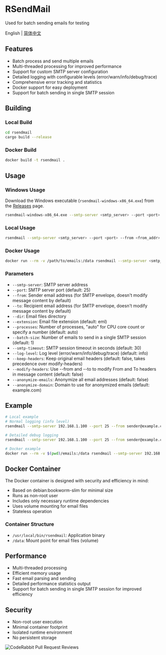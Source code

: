 # RSendMail
Used for batch sending emails for testing

English | [简体中文](README_zh.md)

## Features

- Batch process and send multiple emails
- Multi-threaded processing for improved performance
- Support for custom SMTP server configuration
- Detailed logging with configurable levels (error/warn/info/debug/trace)
- Comprehensive error tracking and statistics
- Docker support for easy deployment
- Support for batch sending in single SMTP session

## Building

### Local Build
```bash
cd rsendmail
cargo build --release
```

### Docker Build
```bash
docker build -t rsendmail .
```

## Usage

### Windows Usage
Download the Windows executable (`rsendmail-windows-x86_64.exe`) from the [Releases](https://github.com/kpassy/RSendMail/releases) page.
```bash
rsendmail-windows-x86_64.exe --smtp-server <smtp_server> --port <port> --from <from_addr> --to <to_addr> --dir <email_dir> --processes <processes> --batch-size <batch_size>
```

### Local Usage
```bash
rsendmail --smtp-server <smtp_server> --port <port> --from <from_addr> --to <to_addr> --dir <email_dir> --processes <processes> --batch-size <batch_size>
```

### Docker Usage
```bash
docker run --rm -v /path/to/emails:/data rsendmail --smtp-server <smtp_server> --port <port> --from <from_addr> --to <to_addr> --dir /data --processes <processes> --batch-size <batch_size>
```

### Parameters

- `--smtp-server`: SMTP server address
- `--port`: SMTP server port (default: 25)
- `--from`: Sender email address (for SMTP envelope, doesn't modify message content by default)
- `--to`: Recipient email address (for SMTP envelope, doesn't modify message content by default)
- `--dir`: Email files directory
- `--extension`: Email file extension (default: eml)
- `--processes`: Number of processes, "auto" for CPU core count or specify a number (default: auto)
- `--batch-size`: Number of emails to send in a single SMTP session (default: 1)
- `--smtp-timeout`: SMTP session timeout in seconds (default: 30)
- `--log-level`: Log level (error/warn/info/debug/trace) (default: info)
- `--keep-headers`: Keep original email headers (default: false, takes precedence over modify-headers)
- `--modify-headers`: Use --from and --to to modify From and To headers in message content (default: false)
- `--anonymize-emails`: Anonymize all email addresses (default: false)
- `--anonymize-domain`: Domain to use for anonymized emails (default: example.com)

## Example

```bash
# Local example
# Normal logging (info level)
rsendmail --smtp-server 192.168.1.100 --port 25 --from sender@example.com --to recipient@example.com --dir ./emails --processes 10 --batch-size 5

# Detailed debug logging
rsendmail --smtp-server 192.168.1.100 --port 25 --from sender@example.com --to recipient@example.com --dir ./emails --processes 10 --batch-size 5 --log-level debug

# Docker example
docker run --rm -v $(pwd)/emails:/data rsendmail --smtp-server 192.168.1.100 --port 25 --from sender@example.com --to recipient@example.com --dir /data --processes 10 --batch-size 5
```

## Docker Container

The Docker container is designed with security and efficiency in mind:

- Based on debian:bookworm-slim for minimal size
- Runs as non-root user
- Includes only necessary runtime dependencies
- Uses volume mounting for email files
- Stateless operation

### Container Structure

- `/usr/local/bin/rsendmail`: Application binary
- `/data`: Mount point for email files (volume)

## Performance

- Multi-threaded processing
- Efficient memory usage
- Fast email parsing and sending
- Detailed performance statistics output
- Support for batch sending in single SMTP session for improved efficiency

## Security

- Non-root user execution
- Minimal container footprint
- Isolated runtime environment
- No persistent storage

![CodeRabbit Pull Request Reviews](https://img.shields.io/coderabbit/prs/github/relaxcloud-cn/RSendMail?utm_source=oss&utm_medium=github&utm_campaign=relaxcloud-cn%2FRSendMail&labelColor=171717&color=FF570A&link=https%3A%2F%2Fcoderabbit.ai&label=CodeRabbit+Reviews)